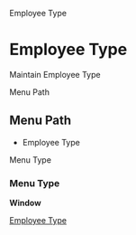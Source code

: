 
Employee Type
# Employee Type


Maintain Employee Type

Menu Path
## Menu Path



- Employee Type

Menu Type
### Menu Type

**Window**


[Employee Type](functional-guide/window/window-employee-type.md)